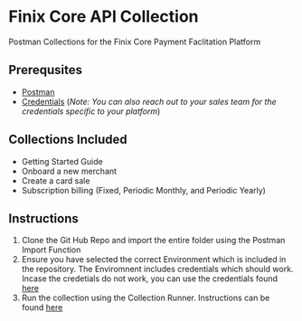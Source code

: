 # Finix Core API Collection

Postman Collections for the Finix Core Payment Faclitation Platform

## Prerequsites

- [Postman](https://www.postman.com/downloads/)
- [Credentials](https://developers.finixpayments.com/#authentication) (_Note: You can also reach out to your sales team for the credentials specific to your platform_)

## Collections Included

- Getting Started Guide
- Onboard a new merchant
- Create a card sale
- Subscription billing (Fixed, Periodic Monthly, and Periodic Yearly)

## Instructions

1. Clone the Git Hub Repo and import the entire folder using the Postman Import Function 
2. Ensure you have selected the correct Environment which is included in the repository. The Enviromnent includes credentials which should work. Incase the credetials do not work, you can use the credentials found [here](https://developers.finixpayments.com/#authentication)
3. Run the collection using the Collection Runner. Instructions can be found [here](https://learning.postman.com/docs/running-collections/intro-to-collection-runs/)
